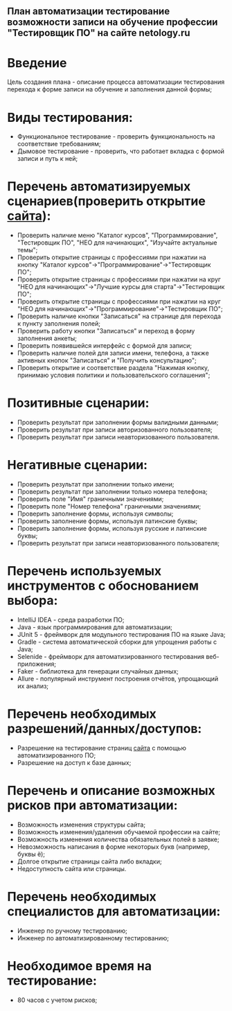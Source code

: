 ## План автоматизации тестирование возможности записи на обучение профессии "Тестировщик ПО" на сайте netology.ru

# Введение
Цель создания плана - описание процесса автоматизации тестирования перехода к форме записи на обучение и заполнения данной формы;

# Виды тестирования:
* Функциональное тестирование - проверить функциональность на соответствие требованиям;
* Дымовое тестирование - проверить, что работает вкладка с формой записи и путь к ней;

# Перечень автоматизируемых сценариев(проверить открытие [сайта](https://netology.ru)):
* Проверить наличие меню "Каталог курсов", "Программирование", "Тестировщик ПО", "НЕО для начинающих", "Изучайте актуальные темы";
* Проверить открытие страницы с профессиями при нажатии на кнопку "Каталог курсов"->"Программирование"->"Тестировщик ПО";
* Проверить открытие страницы с профессиями при нажатии на круг "НЕО для начинающих"->"Лучшие курсы для старта"->"Тестировщик ПО";
* Проверить открытие страницы с профессиями при нажатии на круг "НЕО для начинающих"->"Программирование"->"Тестировщик ПО";
* Проверить наличие кнопки "Записаться" на странице для перехода к пункту заполнения полей;
* Проверить работу кнопки "Записаться" и переход в форму заполнения анкеты;
* Проверить появившейся интерфейс с формой для записи;
* Проверить наличие полей для записи имени, телефона, а также активных кнопок "Записаться" и "Получить консультацию";
* Проверить открытие и соответствие раздела "Нажимая кнопку, принимаю условия политики и пользовательского соглашения";

# Позитивные сценарии:
* Проверить результат при заполнении формы валидными данными;
* Проверить результат при записи авторизованного пользователя;
* Проверить результат при записи неавторизованного пользователя.

# Негативные сценарии:
* Проверить результат при заполнении только имени;
* Проверить результат при заполнении только номера телефона;
* Проверить поле "Имя" граничными значениями;
* Проверить поле "Номер телефона" граничными значениями;
* Проверить заполнение формы, используя символы;
* Проверить заполнение формы, используя латинские буквы;
* Проверить заполнение формы, используя русские и латинские буквы;
* Проверить результат при записи неавторизованного пользователя;

# Перечень используемых инструментов с обоснованием выбора:
* IntelliJ IDEA - среда разработки ПО;
* Java - язык программирования для автоматизации;
* JUnit 5 - фреймворк для модульного тестирования ПО на языке Java;
* Gradle - система автоматической сборки для упрощения работы с Java;
* Selenide - фреймворк для автоматизированного тестирования веб-приложения;
* Faker - библиотека для генерации случайных данных;
* Allure - популярный инструмент построения отчётов, упрощающий их анализ;

# Перечень необходимых разрешений/данных/доступов:
* Разрешение на тестирование страниц [сайта](https://netology.ru) с помощью автоматизированного ПО;
* Разрешение на доступ к базе данных;

# Перечень и описание возможных рисков при автоматизации:
* Возможность изменения структуры сайта;
* Возможность изменения/удаления обучаемой профессии на сайте;
* Возможность изменения количества обязательных полей в заявке;
* Невозможность написания в форме некоторых букв (например, буквы ё);
* Долгое открытие страницы сайта либо вкладки;
* Недоступность сайта или страницы.

# Перечень необходимых специалистов для автоматизации:
* Инженер по ручному тестированию;
* Инженер по автоматизированному тестированию;

# Необходимое время на тестирование:
* 80 часов с учетом рисков;